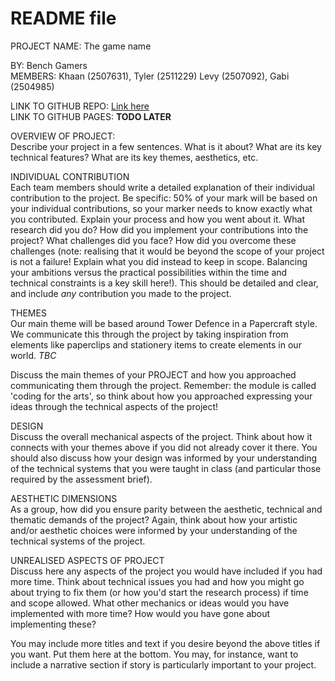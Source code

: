 # README file

PROJECT NAME: The game name

BY: Bench Gamers  
MEMBERS: Khaan (2507631), Tyler (2511229) Levy (2507092), Gabi (2504985)

LINK TO GITHUB REPO: [Link here](https://github.com/mistrk7/2507631-2504985-2511229-2507092-ma1805-final-project)  
LINK TO GITHUB PAGES: ****TODO LATER****

OVERVIEW OF PROJECT:  
Describe your project in a few sentences. What is it about? What are its key technical features? 
What are its key themes, aesthetics, etc.

INDIVIDUAL CONTRIBUTION  
Each team members should write a detailed explanation of their individual contribution to the project.
Be specific: 50% of your mark will be based on your individual contributions, so your marker needs to
know exactly what you contributed. Explain your process and how you went about it. What research did
you do? How did you implement your contributions into the project? What challenges did you face? How did
you overcome these challenges (note: realising that it would be beyond the scope of your project is
not a failure! Explain what you did instead to keep in scope. Balancing your ambitions versus the
practical possibilities within the time and technical constraints is a key skill here!). This should be
detailed and clear, and include *any* contribution you made to the project.

THEMES  
Our main theme will be based around Tower Defence in a Papercraft style. We communicate this through the project by taking inspiration from elements like paperclips and stationery items to create elements in our world. *TBC* 

Discuss the main themes of your PROJECT and how you approached communicating them through the project. 
Remember: the module is called 'coding for the arts', so think about how you approached expressing 
your ideas through the technical aspects of the project!

DESIGN  
Discuss the overall mechanical aspects of the project. Think about how it connects with your themes
above if you did not already cover it there. You should also discuss how your design was informed by your
understanding of the technical systems that you were taught in class (and particular those required by
the assessment brief).

AESTHETIC DIMENSIONS  
As a group, how did you ensure parity between the aesthetic, technical and thematic demands of the
project? Again, think about how your artistic and/or aesthetic choices were informed by your understanding
of the technical systems of the project.

UNREALISED ASPECTS OF PROJECT  
Discuss here any aspects of the project you would have included if you had more time. Think about technical
issues you had and how you might go about trying to fix them (or how you'd start the research process) if
time and scope allowed. What other mechanics or ideas would you have implemented with more time? How would you
have gone about implementing these?  

You may include more titles and text if you desire beyond the above titles if you want. Put them here at the bottom.
You may, for instance, want to include a narrative section if story is particularly important to your project.
